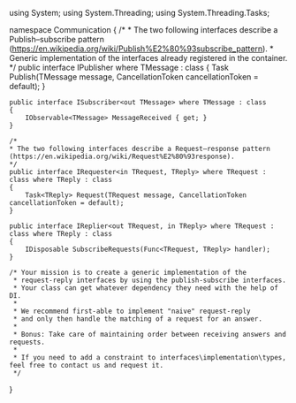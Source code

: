 using System;
using System.Threading;
using System.Threading.Tasks;

namespace Communication
{
    /*
     * The two following interfaces describe a Publish–subscribe pattern (https://en.wikipedia.org/wiki/Publish%E2%80%93subscribe_pattern).
     * Generic implementation of the interfaces already registered in the container.
     */
    public interface IPublisher<in TMessage> where TMessage : class
    {
        Task Publish(TMessage message, CancellationToken cancellationToken = default);
    }

    public interface ISubscriber<out TMessage> where TMessage : class
    {
        IObservable<TMessage> MessageReceived { get; }
    }

    /*
    * The two following interfaces describe a Request–response pattern (https://en.wikipedia.org/wiki/Request%E2%80%93response).
    */
    public interface IRequester<in TRequest, TReply> where TRequest : class where TReply : class
    {
        Task<TReply> Request(TRequest message, CancellationToken cancellationToken = default);
    }

    public interface IReplier<out TRequest, in TReply> where TRequest : class where TReply : class
    {
        IDisposable SubscribeRequests(Func<TRequest, TReply> handler);
    }

    /* Your mission is to create a generic implementation of the
     * request-reply interfaces by using the publish-subscribe interfaces.
     * Your class can get whatever dependency they need with the help of DI.
     *
     * We recommend first-able to implement "naive" request-reply
     * and only then handle the matching of a request for an answer.
     *
     * Bonus: Take care of maintaining order between receiving answers and requests.
     *
     * If you need to add a constraint to interfaces\implementation\types, feel free to contact us and request it.
     */
}
